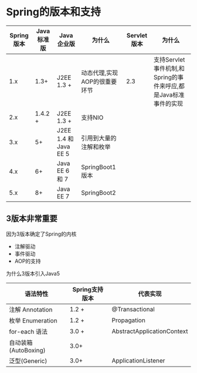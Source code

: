 # Spring的版本和支持

| Spring 版本 | Java标准版 | Java企业版            | 为什么                       | Servlet版本 | 为什么                                                       |
| ----------- | ---------- | --------------------- | ---------------------------- | ----------- | ------------------------------------------------------------ |
| 1.x         | 1.3+       | J2EE 1.3 +            | 动态代理,实现AOP的很重要环节 | 2.3         | 支持Servlet 事件机制,和Spring的事件来呼应,都是Java标准事件的实现 |
| 2.x         | 1.4.2 +    | J2EE 1.3 +            | 支持NIO                      |             |                                                              |
| 3.x         | 5+         | J2EE 1.4 和 Java EE 5 | 引用到大量的注解和枚举       |             |                                                              |
| 4.x         | 6+         | Java EE 6 和 7        | SpringBoot1版本              |             |                                                              |
| 5.x         | 8+         | Java EE 7             | SpringBoot2                  |             |                                                              |

## 3版本非常重要

因为3版本确定了Spring的内核

- 注解驱动
- 事件驱动
- AOP的支持

为什么3版本引入Java5

| 语法特性              | Spring支持版本 | 代表实现                   |
| --------------------- | -------------- | -------------------------- |
| 注解 Annotation       | 1.2 +          | @Transactional             |
| 枚举 Enumeration      | 1.2 +          | Propagation                |
| for-each 语法         | 3.0 +          | AbstractApplicationContext |
| 自动装箱 (AutoBoxing) | 3.0+           |                            |
| 泛型(Generic)         | 3.0+           | ApplicationListener        |


